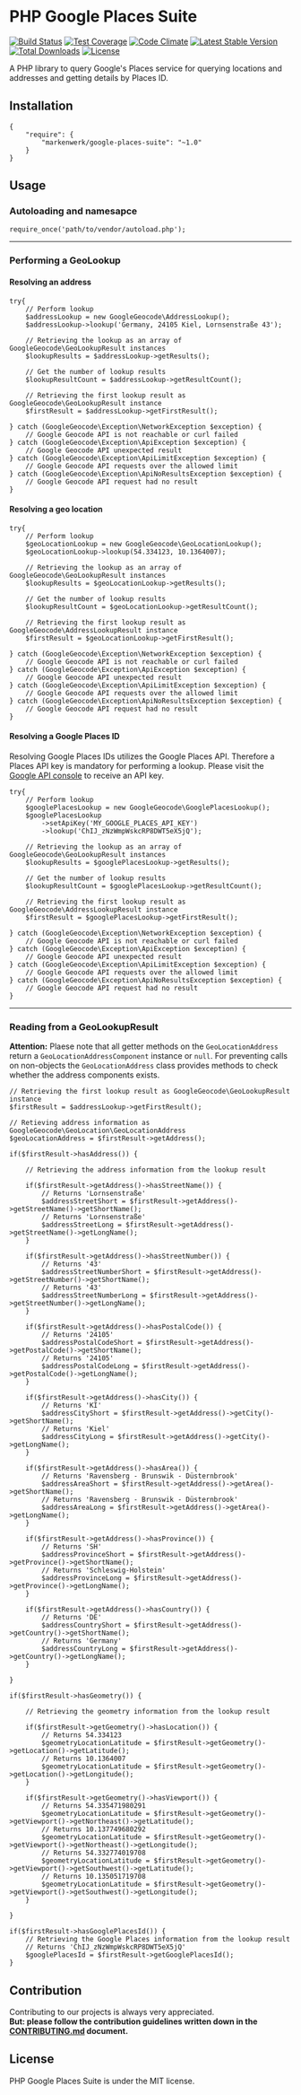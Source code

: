 # PHP Google Places Suite

[![Build Status](https://travis-ci.org/markenwerk/php-google-places-suite.svg?branch=master)](https://travis-ci.org/markenwerk/php-google-places-suite)
[![Test Coverage](https://codeclimate.com/github/markenwerk/php-google-places-suite/badges/coverage.svg)](https://codeclimate.com/github/markenwerk/php-google-places-suite/coverage)
[![Code Climate](https://codeclimate.com/github/markenwerk/php-google-places-suite/badges/gpa.svg)](https://codeclimate.com/github/markenwerk/php-google-places-suite)
[![Latest Stable Version](https://poser.pugx.org/markenwerk/google-places-suite/v/stable)](https://packagist.org/packages/markenwerk/google-places-suite)
[![Total Downloads](https://poser.pugx.org/markenwerk/google-places-suite/downloads)](https://packagist.org/packages/markenwerk/google-places-suite)
[![License](https://poser.pugx.org/markenwerk/google-places-suite/license)](https://packagist.org/packages/markenwerk/google-places-suite)

A PHP library to query Google's Places service for querying locations and addresses and getting details by Places ID.

## Installation

```{json}
{
   	"require": {
        "markenwerk/google-places-suite": "~1.0"
    }
}
```

## Usage

### Autoloading and namesapce

```{php}  
require_once('path/to/vendor/autoload.php');
```

---

### Performing a GeoLookup

#### Resolving an address

```{php}
try{
	// Perform lookup
	$addressLookup = new GoogleGeocode\AddressLookup();
	$addressLookup->lookup('Germany, 24105 Kiel, Lornsenstraße 43');

	// Retrieving the lookup as an array of GoogleGeocode\GeoLookupResult instances
	$lookupResults = $addressLookup->getResults();

	// Get the number of lookup results
	$lookupResultCount = $addressLookup->getResultCount();

	// Retrieving the first lookup result as GoogleGeocode\GeoLookupResult instance
	$firstResult = $addressLookup->getFirstResult();

} catch (GoogleGeocode\Exception\NetworkException $exception) {
	// Google Geocode API is not reachable or curl failed
} catch (GoogleGeocode\Exception\ApiException $exception) {
	// Google Geocode API unexpected result
} catch (GoogleGeocode\Exception\ApiLimitException $exception) {
	// Google Geocode API requests over the allowed limit
} catch (GoogleGeocode\Exception\ApiNoResultsException $exception) {
	// Google Geocode API request had no result
}

```

#### Resolving a geo location

```{php}
try{
	// Perform lookup
	$geoLocationLookup = new GoogleGeocode\GeoLocationLookup();
	$geoLocationLookup->lookup(54.334123, 10.1364007);

	// Retrieving the lookup as an array of GoogleGeocode\GeoLookupResult instances
	$lookupResults = $geoLocationLookup->getResults();

	// Get the number of lookup results
	$lookupResultCount = $geoLocationLookup->getResultCount();

	// Retrieving the first lookup result as GoogleGeocode\AddressLookupResult instance
	$firstResult = $geoLocationLookup->getFirstResult();

} catch (GoogleGeocode\Exception\NetworkException $exception) {
	// Google Geocode API is not reachable or curl failed
} catch (GoogleGeocode\Exception\ApiException $exception) {
	// Google Geocode API unexpected result
} catch (GoogleGeocode\Exception\ApiLimitException $exception) {
	// Google Geocode API requests over the allowed limit
} catch (GoogleGeocode\Exception\ApiNoResultsException $exception) {
	// Google Geocode API request had no result
}

```

#### Resolving a Google Places ID

Resolving Google Places IDs utilizes the Google Places API. Therefore a Places API key is mandatory for performing a lookup. Please visit the [Google API console](https://console.developers.google.com/apis/api/geocoding_backend?project=_) to receive an API key.

```{php}
try{
	// Perform lookup
	$googlePlacesLookup = new GoogleGeocode\GooglePlacesLookup();
	$googlePlacesLookup
		->setApiKey('MY_GOOGLE_PLACES_API_KEY')
		->lookup('ChIJ_zNzWmpWskcRP8DWT5eX5jQ');

	// Retrieving the lookup as an array of GoogleGeocode\GeoLookupResult instances
	$lookupResults = $googlePlacesLookup->getResults();

	// Get the number of lookup results
	$lookupResultCount = $googlePlacesLookup->getResultCount();

	// Retrieving the first lookup result as GoogleGeocode\AddressLookupResult instance
	$firstResult = $googlePlacesLookup->getFirstResult();

} catch (GoogleGeocode\Exception\NetworkException $exception) {
	// Google Geocode API is not reachable or curl failed
} catch (GoogleGeocode\Exception\ApiException $exception) {
	// Google Geocode API unexpected result
} catch (GoogleGeocode\Exception\ApiLimitException $exception) {
	// Google Geocode API requests over the allowed limit
} catch (GoogleGeocode\Exception\ApiNoResultsException $exception) {
	// Google Geocode API request had no result
}

```

---

### Reading from a GeoLookupResult

**Attention:** Plaese note that all getter methods on the `GeoLocationAddress` return a `GeoLocationAddressComponent` instance or `null`. For preventing calls on non-objects the `GeoLocationAddress` class provides methods to check whether the address components exists. 

```{php}
// Retrieving the first lookup result as GoogleGeocode\GeoLookupResult instance
$firstResult = $addressLookup->getFirstResult();

// Retieving address information as GoogleGeocode\GeoLocation\GeoLocationAddress
$geoLocationAddress = $firstResult->getAddress();

if($firstResult->hasAddress()) {

	// Retrieving the address information from the lookup result

	if($firstResult->getAddress()->hasStreetName()) {
		// Returns 'Lornsenstraße'
		$addressStreetShort = $firstResult->getAddress()->getStreetName()->getShortName();
		// Returns 'Lornsenstraße'
		$addressStreetLong = $firstResult->getAddress()->getStreetName()->getLongName();
	}

	if($firstResult->getAddress()->hasStreetNumber()) {
		// Returns '43'
		$addressStreetNumberShort = $firstResult->getAddress()->getStreetNumber()->getShortName();
		// Returns '43'
		$addressStreetNumberLong = $firstResult->getAddress()->getStreetNumber()->getLongName();
	}

	if($firstResult->getAddress()->hasPostalCode()) {
		// Returns '24105'
		$addressPostalCodeShort = $firstResult->getAddress()->getPostalCode()->getShortName();
		// Returns '24105'
		$addressPostalCodeLong = $firstResult->getAddress()->getPostalCode()->getLongName();
	}

	if($firstResult->getAddress()->hasCity()) {
		// Returns 'KI'
		$addressCityShort = $firstResult->getAddress()->getCity()->getShortName();
		// Returns 'Kiel'
		$addressCityLong = $firstResult->getAddress()->getCity()->getLongName();
	}

	if($firstResult->getAddress()->hasArea()) {
		// Returns 'Ravensberg - Brunswik - Düsternbrook'
		$addressAreaShort = $firstResult->getAddress()->getArea()->getShortName();
		// Returns 'Ravensberg - Brunswik - Düsternbrook'
		$addressAreaLong = $firstResult->getAddress()->getArea()->getLongName();
	}

	if($firstResult->getAddress()->hasProvince()) {
		// Returns 'SH'
		$addressProvinceShort = $firstResult->getAddress()->getProvince()->getShortName();
		// Returns 'Schleswig-Holstein'
		$addressProvinceLong = $firstResult->getAddress()->getProvince()->getLongName();
	}

	if($firstResult->getAddress()->hasCountry()) {
		// Returns 'DE'
		$addressCountryShort = $firstResult->getAddress()->getCountry()->getShortName();
		// Returns 'Germany'
		$addressCountryLong = $firstResult->getAddress()->getCountry()->getLongName();
	}

}

if($firstResult->hasGeometry()) {

	// Retrieving the geometry information from the lookup result

	if($firstResult->getGeometry()->hasLocation()) {
		// Returns 54.334123
		$geometryLocationLatitude = $firstResult->getGeometry()->getLocation()->getLatitude();
		// Returns 10.1364007
		$geometryLocationLatitude = $firstResult->getGeometry()->getLocation()->getLongitude();
	}

	if($firstResult->getGeometry()->hasViewport()) {
		// Returns 54.335471980291
		$geometryLocationLatitude = $firstResult->getGeometry()->getViewport()->getNortheast()->getLatitude();
		// Returns 10.137749680292
		$geometryLocationLatitude = $firstResult->getGeometry()->getViewport()->getNortheast()->getLongitude();
		// Returns 54.332774019708
		$geometryLocationLatitude = $firstResult->getGeometry()->getViewport()->getSouthwest()->getLatitude();
		// Returns 10.135051719708
		$geometryLocationLatitude = $firstResult->getGeometry()->getViewport()->getSouthwest()->getLongitude();
	}

}

if($firstResult->hasGooglePlacesId()) {
	// Retrieving the Google Places information from the lookup result
	// Returns 'ChIJ_zNzWmpWskcRP8DWT5eX5jQ'
	$googlePlacesId = $firstResult->getGooglePlacesId();
}
```

## Contribution

Contributing to our projects is always very appreciated.  
**But: please follow the contribution guidelines written down in the [CONTRIBUTING.md](https://github.com/markenwerk/php-google-places-suite/blob/master/CONTRIBUTING.md) document.**

## License

PHP Google Places Suite is under the MIT license.